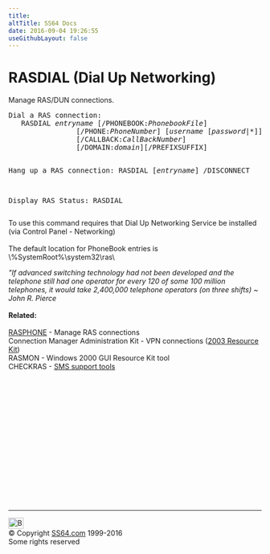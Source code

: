 ```yaml
---
title:
altTitle: SS64 Docs
date: 2016-09-04 19:26:55
useGithubLayout: false
---
```

<!-- #BeginLibraryItem "/Library/head_nt.lbi" --><!-- #EndLibraryItem --><h1>RASDIAL (Dial Up Networking)</h1>
<p>Manage RAS/DUN connections. </p>
<pre>Dial a RAS connection:
   RASDIAL <i>entryname</i> [/PHONEBOOK:<i>PhonebookFile</i>]
                [/PHONE:<i>PhoneNumber</i>] [<i>username</i> [<i>password</i>|*]] 
                [/CALLBACK:<i>CallBackNumber</i>]
                [/DOMAIN:<i>domain</i>][/PREFIXSUFFIX]

Hang up a RAS connection:
   RASDIAL [<i>entryname</i>] /DISCONNECT

Display RAS Status:
   RASDIAL
</pre>
<p>To use this command requires that Dial Up Networking Service be 
  installed (via Control Panel - Networking)<br>
  <br>
The default location for PhoneBook entries is \%SystemRoot%\system32\ras\</p>
<p><i class="quote">"If advanced switching
  technology had not been developed and the telephone still had one operator
  for every 120 of some 100 million telephones, it would take  2,400,000 telephone operators (on three shifts) ~ John R. Pierce</i><br>
  <br>
  <b>Related:</b><br>
  <br>
  <a href="rasphone.html">RASPHONE</a> - Manage RAS connections<br>
Connection Manager Administration Kit - VPN connections (<a href="../links/windows.html#kits">2003 Resource Kit</a>)<br>
  RASMON - Windows 2000 GUI Resource Kit tool<br>
  CHECKRAS - <a href="http://www.microsoft.com/smserver/downloads/20/tools/spsupport/default.asp">SMS 
  support tools</a></p><!-- #BeginLibraryItem "/Library/foot_nt.lbi" --><p>
<!-- windows300 -->
<ins class="adsbygoogle" style="display:inline-block;width:300px;height:250px" data-ad-client="ca-pub-6140977852749469" data-ad-slot="7649547908"></ins>
<script>
(adsbygoogle = window.adsbygoogle || []).push({});
</script></p>
<hr>
<div id="bl" class="footer"><a href="rasdial.html#"><img src="../images/top.png" width="30" height="22" alt="Back to the Top"></a></div>
<div id="br" class="footer, tagline">© Copyright <a href="../index.html">SS64.com</a> 1999-2016<br>
Some rights reserved</div><!-- #EndLibraryItem -->

